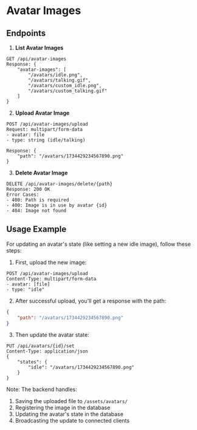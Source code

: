 # Avatar Images

## Endpoints

1. **List Avatar Images**
```http
GET /api/avatar-images
Response: {
    "avatar-images": [
        "/avatars/idle.png",
        "/avatars/talking.gif",
        "/avatars/custom_idle.png",
        "/avatars/custom_talking.gif"
    ]
}
```

2. **Upload Avatar Image**
```http
POST /api/avatar-images/upload
Request: multipart/form-data
- avatar: file
- type: string (idle/talking)

Response: {
    "path": "/avatars/1734429234567890.png"
}
```

3. **Delete Avatar Image**
```http
DELETE /api/avatar-images/delete/{path}
Response: 200 OK
Error Cases:
- 400: Path is required
- 400: Image is in use by avatar {id}
- 404: Image not found
```

## Usage Example

For updating an avatar's state (like setting a new idle image), follow these steps:

1. First, upload the new image:
```http
POST /api/avatar-images/upload
Content-Type: multipart/form-data
- avatar: [file]
- type: "idle"
```

2. After successful upload, you'll get a response with the path:
```json
{
    "path": "/avatars/1734429234567890.png"
}
```

3. Then update the avatar state:
```http
PUT /api/avatars/{id}/set
Content-Type: application/json
{
    "states": {
        "idle": "/avatars/1734429234567890.png"
    }
}
```

Note: The backend handles:
1. Saving the uploaded file to `/assets/avatars/`
2. Registering the image in the database
3. Updating the avatar's state in the database
4. Broadcasting the update to connected clients 